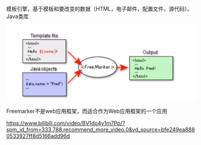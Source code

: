 模板引擎，基于模板和要改变的数据（HTML，电子邮件，配置文件，源代码）。Java类库

![imageg](../../../images/Snipaste_2022-07-28_23-25-03.png)

Freemarker不是web应用框架，而适合作为Web应用框架的一个应用

https://www.bilibili.com/video/BV1do4y1m7Pp/?spm_id_from=333.788.recommend_more_video.0&vd_source=bfe249ea8880533927ff8d5166add96d

